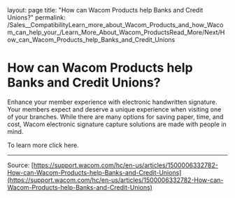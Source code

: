 layout: page
title: "How can Wacom Products help Banks and Credit Unions?"
permalink: /Sales__CompatibilityLearn_more_about_Wacom_Products_and_how_Wacom_can_help_your_/Learn_More_About_Wacom_ProductsRead_More/Next/How_can_Wacom_Products_help_Banks_and_Credit_Unions

# How can Wacom Products help Banks and Credit Unions?

Enhance your member experience with electronic handwritten signature. Your members expect and deserve a unique experience when visiting one of your branches. While there are many options for saving paper, time, and cost, Wacom electronic signature capture solutions are made with people in mind.


To learn more click here.

---
Source: [https://support.wacom.com/hc/en-us/articles/1500006332782-How-can-Wacom-Products-help-Banks-and-Credit-Unions](https://support.wacom.com/hc/en-us/articles/1500006332782-How-can-Wacom-Products-help-Banks-and-Credit-Unions)

